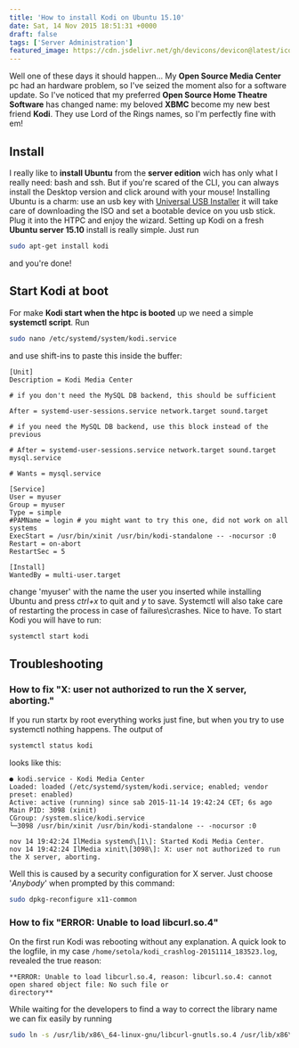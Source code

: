 ```yaml
---
title: 'How to install Kodi on Ubuntu 15.10'
date: Sat, 14 Nov 2015 18:51:31 +0000
draft: false
tags: ['Server Administration']
featured_image: https://cdn.jsdelivr.net/gh/devicons/devicon@latest/icons/ubuntu/ubuntu-original.svg
---
```


Well one of these days it should happen... My **Open Source Media Center** pc had an hardware problem, so I've seized
the moment also for a software update. So I've noticed that my preferred **Open Source Home Theatre Software** has
changed name: my beloved **XBMC** become my new best friend **Kodi**. They use Lord of the Rings names, so I'm perfectly
fine with em!

## Install

I really like to **install Ubuntu** from the **server edition** wich has only what I really need: bash and ssh. But if
you're scared of the CLI, you can always install the Desktop version and click around with your mouse! Installing Ubuntu
is a charm: use an usb key
with [Universal USB Installer](http://www.pendrivelinux.com/universal-usb-installer-easy-as-1-2-3) it will take care of
downloading the ISO and set a bootable device on you usb stick. Plug it into the HTPC and enjoy the wizard. Setting up
Kodi on a fresh **Ubuntu server 15.10** install is really simple. Just run

```bash
sudo apt-get install kodi
```

and you're done!

## Start Kodi at boot

For make **Kodi start when the htpc is booted** up we need a simple **systemctl script**. Run

```bash
sudo nano /etc/systemd/system/kodi.service
```

and use shift-ins to paste this inside the buffer:

```systemd
[Unit]
Description = Kodi Media Center

# if you don't need the MySQL DB backend, this should be sufficient

After = systemd-user-sessions.service network.target sound.target

# if you need the MySQL DB backend, use this block instead of the previous

# After = systemd-user-sessions.service network.target sound.target mysql.service

# Wants = mysql.service

[Service]
User = myuser
Group = myuser
Type = simple
#PAMName = login # you might want to try this one, did not work on all systems
ExecStart = /usr/bin/xinit /usr/bin/kodi-standalone -- -nocursor :0
Restart = on-abort
RestartSec = 5

[Install]
WantedBy = multi-user.target
```

change 'myuser' with the name the user you inserted while installing Ubuntu and press _ctrl+x_ to quit and _y_ to save.
Systemctl will also take care of restarting the process in case of failures\\crashes. Nice to have. To start Kodi you
will have to run:

```bash
systemctl start kodi
```

## Troubleshooting

### How to fix "X: user not authorized to run the X server, aborting."

If you run startx by root everything works just fine, but when you try to use systemctl nothing happens. The output of

```bash
systemctl status kodi
```

looks like this:

```systemctl
● kodi.service - Kodi Media Center
Loaded: loaded (/etc/systemd/system/kodi.service; enabled; vendor preset: enabled)
Active: active (running) since sab 2015-11-14 19:42:24 CET; 6s ago
Main PID: 3098 (xinit)
CGroup: /system.slice/kodi.service
└─3098 /usr/bin/xinit /usr/bin/kodi-standalone -- -nocursor :0

nov 14 19:42:24 IlMedia systemd\[1\]: Started Kodi Media Center.
nov 14 19:42:24 IlMedia xinit\[3098\]: X: user not authorized to run the X server, aborting.

```

Well this is caused by a security configuration for X server. Just choose '_Anybody_' when prompted by this command:

```bash
sudo dpkg-reconfigure x11-common
```

### How to fix "ERROR: Unable to load libcurl.so.4"

On the first run Kodi was rebooting without any explanation. A quick look to the logfile, in my
case `/home/setola/kodi_crashlog-20151114_183523.log`, revealed the true reason:

```log
**ERROR: Unable to load libcurl.so.4, reason: libcurl.so.4: cannot open shared object file: No such file or
directory**
```  

While waiting for the developers to find a way to correct the library name we can fix easily by running

```bash
sudo ln -s /usr/lib/x86\_64-linux-gnu/libcurl-gnutls.so.4 /usr/lib/x86\_64-linux-gnu/libcurl.so.4
```